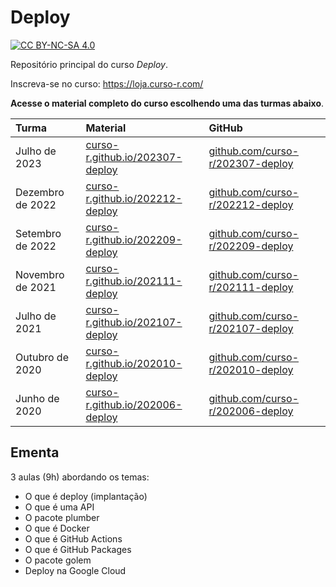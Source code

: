 
# Deploy

<!-- README.md is generated from README.Rmd. Please edit that file -->
<!-- badges: start -->

[![CC BY-NC-SA
4.0](https://mirrors.creativecommons.org/presskit/buttons/80x15/svg/by-nc-sa.svg)](https://creativecommons.org/licenses/by-nc-sa/4.0/)
<!-- badges: end -->

Repositório principal do curso *Deploy*.

Inscreva-se no curso: <https://loja.curso-r.com/>

**Acesse o material completo do curso escolhendo uma das turmas
abaixo**.

| Turma            | Material                                                                   | GitHub                                                                       |
|:-----------------|:---------------------------------------------------------------------------|:-----------------------------------------------------------------------------|
| Julho de 2023    | [curso-r.github.io/202307-deploy](https://curso-r.github.io/202307-deploy) | [github.com/curso-r/202307-deploy](https://github.com/curso-r/202307-deploy) |
| Dezembro de 2022 | [curso-r.github.io/202212-deploy](https://curso-r.github.io/202212-deploy) | [github.com/curso-r/202212-deploy](https://github.com/curso-r/202212-deploy) |
| Setembro de 2022 | [curso-r.github.io/202209-deploy](https://curso-r.github.io/202209-deploy) | [github.com/curso-r/202209-deploy](https://github.com/curso-r/202209-deploy) |
| Novembro de 2021 | [curso-r.github.io/202111-deploy](https://curso-r.github.io/202111-deploy) | [github.com/curso-r/202111-deploy](https://github.com/curso-r/202111-deploy) |
| Julho de 2021    | [curso-r.github.io/202107-deploy](https://curso-r.github.io/202107-deploy) | [github.com/curso-r/202107-deploy](https://github.com/curso-r/202107-deploy) |
| Outubro de 2020  | [curso-r.github.io/202010-deploy](https://curso-r.github.io/202010-deploy) | [github.com/curso-r/202010-deploy](https://github.com/curso-r/202010-deploy) |
| Junho de 2020    | [curso-r.github.io/202006-deploy](https://curso-r.github.io/202006-deploy) | [github.com/curso-r/202006-deploy](https://github.com/curso-r/202006-deploy) |

## Ementa

3 aulas (9h) abordando os temas:

- O que é deploy (implantação)
- O que é uma API
- O pacote plumber
- O que é Docker
- O que é GitHub Actions
- O que é GitHub Packages
- O pacote golem
- Deploy na Google Cloud
